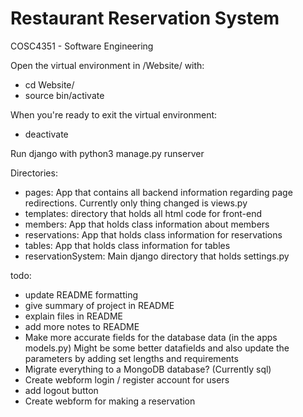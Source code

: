 # Restaurant Reservation System
 COSC4351 - Software Engineering

Open the virtual environment in /Website/ with:
- cd Website/
- source bin/activate

When you're ready to exit the virtual environment:
- deactivate

Run django with python3 manage.py runserver

Directories:
- pages: App that contains all backend information regarding page redirections. Currently only thing changed is views.py
- templates: directory that holds all html code for front-end
- members: App that holds class information about members
- reservations: App that holds class information for reservations
- tables: App that holds class information for tables
- reservationSystem: Main django directory that holds settings.py

todo:
- update README formatting
- give summary of project in README
- explain files in README
- add more notes to README
- Make more accurate fields for the database data (in the apps models.py) Might be some better datafields and also update the parameters by adding set lengths and requirements
- Migrate everything to a MongoDB database? (Currently sql)
- Create webform login / register account for users
- add logout button
- Create webform for making a reservation
